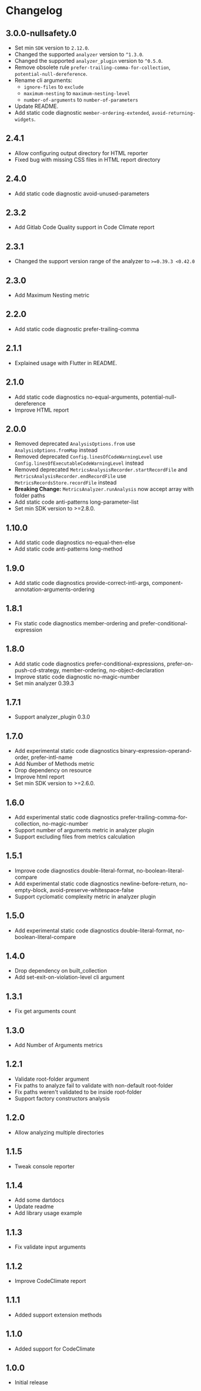 # Changelog

## 3.0.0-nullsafety.0

* Set min `SDK` version to `2.12.0`.
* Changed the supported `analyzer` version to `^1.3.0`.
* Changed the supported `analyzer_plugin` version to `^0.5.0`.
* Remove obsolete rule `prefer-trailing-comma-for-collection`, `potential-null-dereference`.
* Rename cli arguments:
  * `ignore-files` to `exclude`
  * `maximum-nesting` to `maximum-nesting-level`
  * `number-of-arguments` to `number-of-parameters`
* Update README.
* Add static code diagnostic `member-ordering-extended`, `avoid-returning-widgets`.

## 2.4.1

* Allow configuring output directory for HTML reporter
* Fixed bug with missing CSS files in HTML report directory

## 2.4.0

* Add static code diagnostic avoid-unused-parameters

## 2.3.2

* Add Gitlab Code Quality support in Code Climate report

## 2.3.1

* Changed the support version range of the analyzer to `>=0.39.3 <0.42.0`

## 2.3.0

* Add Maximum Nesting metric

## 2.2.0

* Add static code diagnostic prefer-trailing-comma

## 2.1.1

* Explained usage with Flutter in README.

## 2.1.0

* Add static code diagnostics no-equal-arguments, potential-null-dereference
* Improve HTML report

## 2.0.0

* Removed deprecated `AnalysisOptions.from` use `AnalysisOptions.fromMap` instead
* Removed deprecated `Config.linesOfCodeWarningLevel` use `Config.linesOfExecutableCodeWarningLevel` instead
* Removed deprecated `MetricsAnalysisRecorder.startRecordFile` and `MetricsAnalysisRecorder.endRecordFile` use `MetricsRecordsStore.recordFile` instead
* **Breaking Change:** `MetricsAnalyzer.runAnalysis` now accept array with folder paths
* Add static code anti-patterns long-parameter-list
* Set min SDK version to >=2.8.0.

## 1.10.0

* Add static code diagnostics no-equal-then-else
* Add static code anti-patterns long-method

## 1.9.0

* Add static code diagnostics provide-correct-intl-args, component-annotation-arguments-ordering

## 1.8.1

* Fix static code diagnostics member-ordering and prefer-conditional-expression

## 1.8.0

* Add static code diagnostics prefer-conditional-expressions, prefer-on-push-cd-strategy, member-ordering, no-object-declaration
* Improve static code diagnostic no-magic-number
* Set min analyzer 0.39.3

## 1.7.1

* Support analyzer_plugin 0.3.0

## 1.7.0

* Add experimental static code diagnostics binary-expression-operand-order, prefer-intl-name
* Add Number of Methods metric
* Drop dependency on resource
* Improve html report
* Set min SDK version to >=2.6.0.

## 1.6.0

* Add experimental static code diagnostics prefer-trailing-comma-for-collection, no-magic-number
* Support number of arguments metric in analyzer plugin
* Support excluding files from metrics calculation

## 1.5.1

* Improve code diagnostics double-literal-format, no-boolean-literal-compare
* Add experimental static code diagnostics newline-before-return, no-empty-block, avoid-preserve-whitespace-false
* Support cyclomatic complexity metric in analyzer plugin

## 1.5.0

* Add experimental static code diagnostics double-literal-format, no-boolean-literal-compare

## 1.4.0

* Drop dependency on built_collection
* Add set-exit-on-violation-level cli argument

## 1.3.1

* Fix get arguments count

## 1.3.0

* Add Number of Arguments metrics

## 1.2.1

* Validate root-folder argument
* Fix paths to analyze fail to validate with non-default root-folder
* Fix paths weren't validated to be inside root-folder
* Support factory constructors analysis

## 1.2.0

* Allow analyzing multiple directories

## 1.1.5

* Tweak console reporter

## 1.1.4

* Add some dartdocs
* Update readme
* Add library usage example

## 1.1.3

* Fix validate input arguments

## 1.1.2

* Improve CodeClimate report

## 1.1.1

* Added support extension methods

## 1.1.0

* Added support for CodeClimate

## 1.0.0

* Initial release
